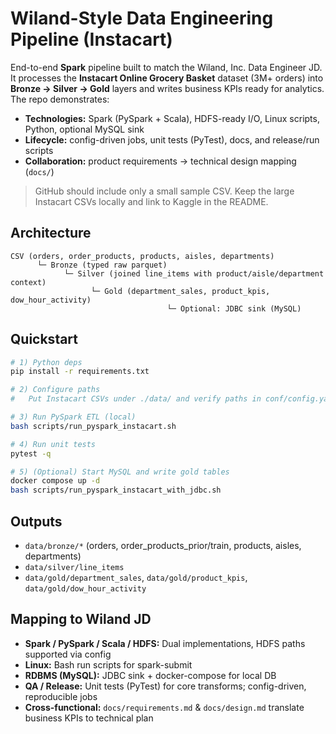 # Wiland-Style Data Engineering Pipeline (Instacart)

End-to-end **Spark** pipeline built to match the Wiland, Inc. Data Engineer JD.
It processes the **Instacart Online Grocery Basket** dataset (3M+ orders) into **Bronze → Silver → Gold** layers
and writes business KPIs ready for analytics. The repo demonstrates:

- **Technologies:** Spark (PySpark + Scala), HDFS-ready I/O, Linux scripts, Python, optional MySQL sink
- **Lifecycle:** config-driven jobs, unit tests (PyTest), docs, and release/run scripts
- **Collaboration:** product requirements → technical design mapping (`docs/`)

> GitHub should include only a small sample CSV. Keep the large Instacart CSVs locally and link to Kaggle in the README.

## Architecture
```
CSV (orders, order_products, products, aisles, departments)
      └─ Bronze (typed raw parquet)
            └─ Silver (joined line_items with product/aisle/department context)
                  └─ Gold (department_sales, product_kpis, dow_hour_activity)
                                   └─ Optional: JDBC sink (MySQL)
```

## Quickstart
```bash
# 1) Python deps
pip install -r requirements.txt

# 2) Configure paths
#   Put Instacart CSVs under ./data/ and verify paths in conf/config.yaml

# 3) Run PySpark ETL (local)
bash scripts/run_pyspark_instacart.sh

# 4) Run unit tests
pytest -q

# 5) (Optional) Start MySQL and write gold tables
docker compose up -d
bash scripts/run_pyspark_instacart_with_jdbc.sh
```

## Outputs
- `data/bronze/*` (orders, order_products_prior/train, products, aisles, departments)  
- `data/silver/line_items`  
- `data/gold/department_sales`, `data/gold/product_kpis`, `data/gold/dow_hour_activity`  

## Mapping to Wiland JD
- **Spark / PySpark / Scala / HDFS:** Dual implementations, HDFS paths supported via config
- **Linux:** Bash run scripts for spark-submit
- **RDBMS (MySQL):** JDBC sink + docker-compose for local DB
- **QA / Release:** Unit tests (PyTest) for core transforms; config-driven, reproducible jobs
- **Cross-functional:** `docs/requirements.md` & `docs/design.md` translate business KPIs to technical plan
